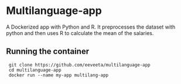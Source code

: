 # Multilanguage-app
A Dockerized app with Python and R. It preprocesses the dataset with python and then uses R to calculate the mean of the salaries.


## Running the container

```
 git clone https://github.com/eeveeta/multilanguage-app
 cd multilanguage-app 
 docker run --name my-app multilang-app
 ```

